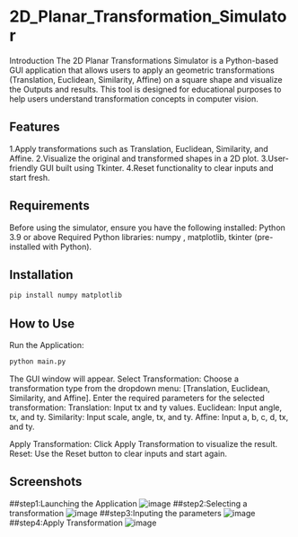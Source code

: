 # 2D_Planar_Transformation_Simulator
Introduction
The 2D Planar Transformations Simulator is a Python-based GUI application that allows users to apply an geometric transformations (Translation, Euclidean, Similarity, Affine) on a square shape and visualize the Outputs and results. This tool is designed for educational purposes to help users understand transformation concepts in computer vision.

## Features
1.Apply transformations such as Translation, Euclidean, Similarity, and Affine.
2.Visualize the original and transformed shapes in a 2D plot.
3.User-friendly GUI built using Tkinter.
4.Reset functionality to clear inputs and start fresh.

## Requirements
Before using the simulator, ensure you have the following installed:
Python 3.9 or above
Required Python libraries: numpy , matplotlib, tkinter (pre-installed with Python).

## Installation

```bash
pip install numpy matplotlib
```
## How to Use
Run the Application:
```bash
python main.py
```
The GUI window will appear.
Select Transformation: Choose a transformation type from the dropdown menu: [Translation, Euclidean, Similarity, and Affine].
Enter the required parameters for the selected transformation:
Translation: Input tx and ty values.
Euclidean: Input angle, tx, and ty.
Similarity: Input scale, angle, tx, and ty.
Affine: Input a, b, c, d, tx, and ty.

Apply Transformation: Click Apply Transformation to visualize the result.
Reset: Use the Reset button to clear inputs and start again.

## Screenshots
##step1:Launching the Application
![image](https://github.com/user-attachments/assets/b86c62ef-04b2-4e70-af4f-e82b259fc86a)
##step2:Selecting a transformation
![image](https://github.com/user-attachments/assets/dab2d315-9ba5-44f7-99fa-2c2446043453)
##step3:Inputing the parameters
![image](https://github.com/user-attachments/assets/dbff414a-675e-482b-b3ad-b6539c826882)
##step4:Apply Transformation
![image](https://github.com/user-attachments/assets/ab535d2b-239a-4bd9-b6f3-fe10f6d1bf95)








